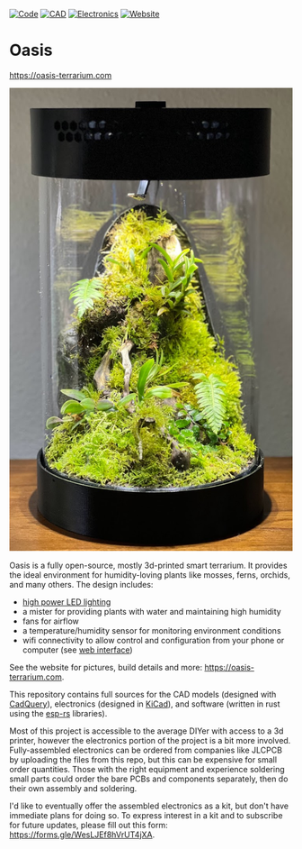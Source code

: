 [![Code](https://github.com/justbuchanan/oasis/actions/workflows/code.yml/badge.svg)](https://github.com/justbuchanan/oasis/actions/workflows/code.yml) [![CAD](https://github.com/justbuchanan/oasis/actions/workflows/cad.yml/badge.svg)](https://github.com/justbuchanan/oasis/actions/workflows/cad.yml) [![Electronics](https://github.com/justbuchanan/oasis/actions/workflows/electronics.yml/badge.svg)](https://github.com/justbuchanan/oasis/actions/workflows/electronics.yml) [![Website](https://github.com/justbuchanan/oasis/actions/workflows/website.yml/badge.svg)](https://github.com/justbuchanan/oasis/actions/workflows/website.yml)

# Oasis

https://oasis-terrarium.com

![terrarium pic](website/static/images/mainpage_terrarium_pic.jpg)

Oasis is a fully open-source, mostly 3d-printed smart terrarium. It provides the ideal environment for humidity-loving plants like mosses, ferns, orchids, and many others. The design includes:

- [high power LED lighting](/docs/random_notes/#light-intensity)
- a mister for providing plants with water and maintaining high humidity
- fans for airflow
- a temperature/humidity sensor for monitoring environment conditions
- wifi connectivity to allow control and configuration from your phone or computer (see [web interface](/docs/usage_guide/#web-interface))

See the website for pictures, build details and more: https://oasis-terrarium.com.

This repository contains full sources for the CAD models (designed with [CadQuery](https://github.com/cadquery/cadquery)), electronics (designed in [KiCad](https://www.kicad.org/)), and software (written in rust using the [esp-rs](https://github.com/esp-rs) libraries).

Most of this project is accessible to the average DIYer with access to a 3d printer, however the electronics portion of the project is a bit more involved. Fully-assembled electronics can be ordered from companies like JLCPCB by uploading the files from this repo, but this can be expensive for small order quantities. Those with the right equipment and experience soldering small parts could order the bare PCBs and components separately, then do their own assembly and soldering.

I'd like to eventually offer the assembled electronics as a kit, but don't have immediate plans for doing so. To express interest in a kit and to subscribe for future updates, please fill out this form: https://forms.gle/WesLJEf8hVrUT4jXA.
